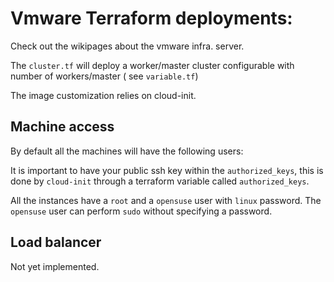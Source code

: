 # Vmware Terraform deployments:

Check out the wikipages about the vmware infra. server.

The `cluster.tf` will deploy a worker/master cluster configurable with number of workers/master ( see `variable.tf`)

The image customization relies on cloud-init.

## Machine access

By default all the machines will have the following users:

It is important to have your public ssh key within the `authorized_keys`,
this is done by `cloud-init` through a terraform variable called `authorized_keys`.

All the instances have a `root` and a `opensuse` user with `linux` password. The `opensuse` user can
perform `sudo` without specifying a password.

## Load balancer

Not yet implemented.

